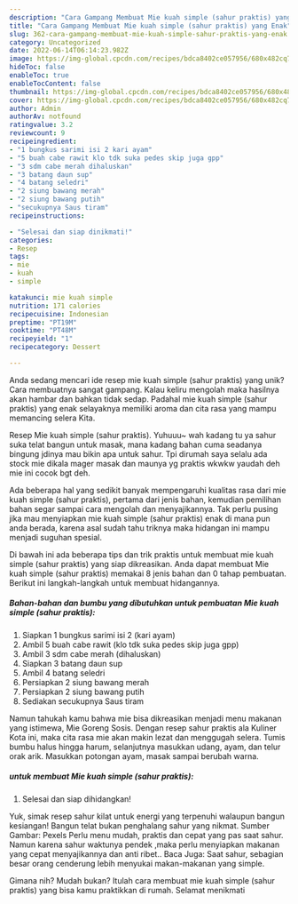 ```yaml
---
description: "Cara Gampang Membuat Mie kuah simple (sahur praktis) yang Enak"
title: "Cara Gampang Membuat Mie kuah simple (sahur praktis) yang Enak"
slug: 362-cara-gampang-membuat-mie-kuah-simple-sahur-praktis-yang-enak
category: Uncategorized
date: 2022-06-14T06:14:23.982Z
image: https://img-global.cpcdn.com/recipes/bdca8402ce057956/680x482cq70/mie-kuah-simple-sahur-praktis-foto-resep-utama.jpg
hideToc: false
enableToc: true
enableTocContent: false
thumbnail: https://img-global.cpcdn.com/recipes/bdca8402ce057956/680x482cq70/mie-kuah-simple-sahur-praktis-foto-resep-utama.jpg
cover: https://img-global.cpcdn.com/recipes/bdca8402ce057956/680x482cq70/mie-kuah-simple-sahur-praktis-foto-resep-utama.jpg
author: Admin
authorAv: notfound
ratingvalue: 3.2
reviewcount: 9
recipeingredient:
- "1 bungkus sarimi isi 2 kari ayam"
- "5 buah cabe rawit klo tdk suka pedes skip juga gpp"
- "3 sdm cabe merah dihaluskan"
- "3 batang daun sup"
- "4 batang seledri"
- "2 siung bawang merah"
- "2 siung bawang putih"
- "secukupnya Saus tiram"
recipeinstructions:

- "Selesai dan siap dinikmati!"
categories:
- Resep
tags:
- mie
- kuah
- simple

katakunci: mie kuah simple 
nutrition: 171 calories
recipecuisine: Indonesian
preptime: "PT19M"
cooktime: "PT48M"
recipeyield: "1"
recipecategory: Dessert

---
```





Anda sedang mencari ide resep mie kuah simple (sahur praktis) yang unik? Cara membuatnya sangat gampang. Kalau keliru mengolah maka hasilnya akan hambar dan bahkan tidak sedap. Padahal mie kuah simple (sahur praktis) yang enak selayaknya memiliki aroma dan cita rasa yang mampu memancing selera Kita.





Resep Mie kuah simple (sahur praktis). Yuhuuu~ wah kadang tu ya sahur suka telat bangun untuk masak, mana kadang bahan cuma seadanya bingung jdinya mau bikin apa untuk sahur. Tpi dirumah saya selalu ada stock mie dikala mager masak dan maunya yg praktis wkwkw yaudah deh mie ini cocok bgt deh.

Ada beberapa hal yang sedikit banyak mempengaruhi kualitas rasa dari mie kuah simple (sahur praktis), pertama dari jenis bahan, kemudian pemilihan bahan segar sampai cara mengolah dan menyajikannya. Tak perlu pusing jika mau menyiapkan mie kuah simple (sahur praktis) enak di mana pun anda berada, karena asal sudah tahu triknya maka hidangan ini mampu menjadi suguhan spesial.






Di bawah ini ada beberapa tips dan trik praktis untuk membuat mie kuah simple (sahur praktis) yang siap dikreasikan. Anda dapat membuat Mie kuah simple (sahur praktis) memakai 8 jenis bahan dan 0 tahap pembuatan. Berikut ini langkah-langkah untuk membuat hidangannya.

<!--inarticleads1-->

##### Bahan-bahan dan bumbu yang dibutuhkan untuk pembuatan Mie kuah simple (sahur praktis):

1. Siapkan 1 bungkus sarimi isi 2 (kari ayam)
1. Ambil 5 buah cabe rawit (klo tdk suka pedes skip juga gpp)
1. Ambil 3 sdm cabe merah (dihaluskan)
1. Siapkan 3 batang daun sup
1. Ambil 4 batang seledri
1. Persiapkan 2 siung bawang merah
1. Persiapkan 2 siung bawang putih
1. Sediakan secukupnya Saus tiram


Namun tahukah kamu bahwa mie bisa dikreasikan menjadi menu makanan yang istimewa, Mie Goreng Sosis. Dengan resep sahur praktis ala Kuliner Kota ini, maka cita rasa mie akan makin lezat dan menggugah selera. Tumis bumbu halus hingga harum, selanjutnya masukkan udang, ayam, dan telur orak arik. Masukkan potongan ayam, masak sampai berubah warna. 

<!--inarticleads2-->

#####  untuk membuat Mie kuah simple (sahur praktis):


1. Selesai dan siap dihidangkan!

Yuk, simak resep sahur kilat untuk energi yang terpenuhi walaupun bangun kesiangan! Bangun telat bukan penghalang sahur yang nikmat. Sumber Gambar: Pexels Perlu menu mudah, praktis dan cepat yang pas saat sahur. Namun karena sahur waktunya pendek ,maka perlu menyiapkan makanan yang cepat menyajikannya dan anti ribet.. Baca Juga: Saat sahur, sebagian besar orang cenderung lebih menyukai makan-makanan yang simple. 

Gimana nih? Mudah bukan? Itulah cara membuat mie kuah simple (sahur praktis) yang bisa kamu praktikkan di rumah. Selamat menikmati
